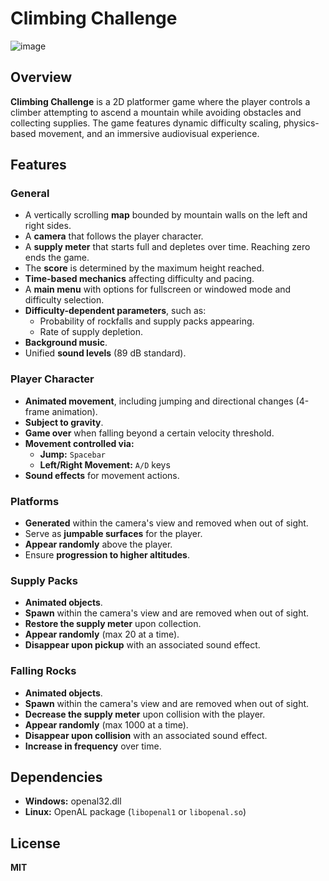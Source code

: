 # Climbing Challenge
![image](https://github.com/user-attachments/assets/cefb028a-eb3a-49b3-bbfa-50501a340477)



## Overview
**Climbing Challenge** is a 2D platformer game where the player controls a climber attempting to ascend a mountain while avoiding obstacles and collecting supplies. The game features dynamic difficulty scaling, physics-based movement, and an immersive audiovisual experience.

## Features

### General
- A vertically scrolling **map** bounded by mountain walls on the left and right sides.
- A **camera** that follows the player character.
- A **supply meter** that starts full and depletes over time. Reaching zero ends the game.
- The **score** is determined by the maximum height reached.
- **Time-based mechanics** affecting difficulty and pacing.
- A **main menu** with options for fullscreen or windowed mode and difficulty selection.
- **Difficulty-dependent parameters**, such as:
  - Probability of rockfalls and supply packs appearing.
  - Rate of supply depletion.
- **Background music**.
- Unified **sound levels** (89 dB standard).

### Player Character
- **Animated movement**, including jumping and directional changes (4-frame animation).
- **Subject to gravity**.
- **Game over** when falling beyond a certain velocity threshold.
- **Movement controlled via:**
  - **Jump:** `Spacebar`
  - **Left/Right Movement:** `A/D` keys
- **Sound effects** for movement actions.

### Platforms
- **Generated** within the camera's view and removed when out of sight.
- Serve as **jumpable surfaces** for the player.
- **Appear randomly** above the player.
- Ensure **progression to higher altitudes**.

### Supply Packs
- **Animated objects**.
- **Spawn** within the camera's view and are removed when out of sight.
- **Restore the supply meter** upon collection.
- **Appear randomly** (max 20 at a time).
- **Disappear upon pickup** with an associated sound effect.

### Falling Rocks
- **Animated objects**.
- **Spawn** within the camera's view and are removed when out of sight.
- **Decrease the supply meter** upon collision with the player.
- **Appear randomly** (max 1000 at a time).
- **Disappear upon collision** with an associated sound effect.
- **Increase in frequency** over time.

## Dependencies
- **Windows:** openal32.dll
- **Linux:** OpenAL package (`libopenal1` or `libopenal.so`)

## License
**MIT**

